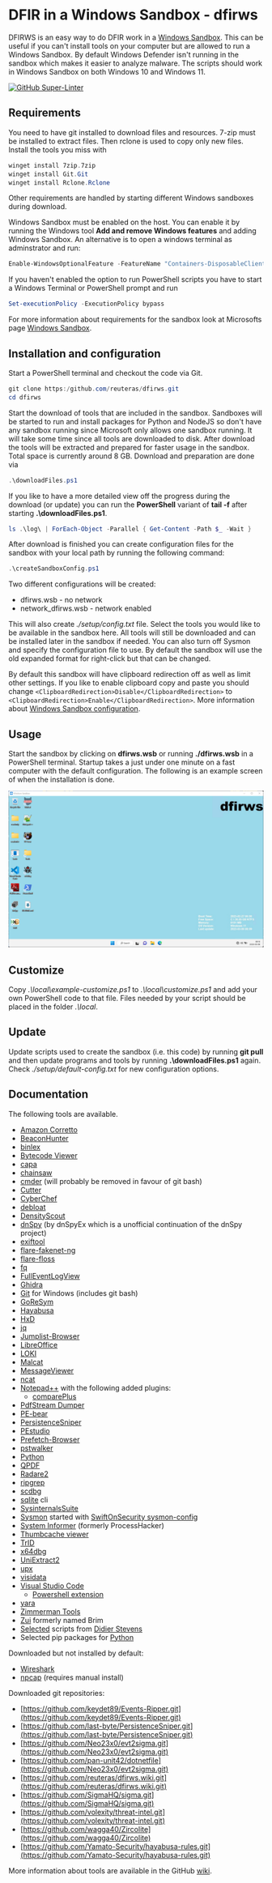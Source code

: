 # DFIR in a Windows Sandbox - dfirws

DFIRWS is an easy way to do DFIR work in a [Windows Sandbox][wsa]. This can be useful if you can't install tools on your computer but are allowed to run a Windows Sandbox. By default Windows Defender isn't running in the sandbox which makes it easier to analyze malware. The scripts should work in Windows Sandbox on both Windows 10 and Windows 11.

[![GitHub Super-Linter](https://github.com/reuteras/dfirws/actions/workflows/linter.yml/badge.svg)](https://github.com/marketplace/actions/super-linter)

## Requirements

You need to have git installed to download files and resources. 7-zip must be installed to extract files. Then rclone is used to copy only new files. Install the tools you miss with

```PowerShell
winget install 7zip.7zip
winget install Git.Git
winget install Rclone.Rclone
```

Other requirements are handled by starting different Windows sandboxes during download.

Windows Sandbox must be enabled on the host. You can enable it by running the Windows tool **Add and remove Windows features** and adding Windows Sandbox. An alternative is to open a windows terminal as adminstrator and run:

```PowerShell
Enable-WindowsOptionalFeature -FeatureName "Containers-DisposableClientVM" -All -Online
```

If you haven't enabled the option to run PowerShell scripts you have to start a Windows Terminal or PowerShell prompt and run

```PowerShell
Set-executionPolicy -ExecutionPolicy bypass
```

For more information about requirements for the sandbox look at Microsofts page [Windows Sandbox][wsa].

## Installation and configuration

Start a PowerShell terminal and checkout the code via Git.

```PowerShell
git clone https:/github.com/reuteras/dfirws.git
cd dfirws
```

Start the download of tools that are included in the sandbox. Sandboxes will be started to run and install packages for Python and NodeJS so don't have any sandbox running since Microsoft only allows one sandbox running. It will take some time since all tools are downloaded to disk. After download the tools will be extracted and prepared for faster usage in the sandbox.
Total space is currently around 8 GB. Download and preparation are done via

```PowerShell
.\downloadFiles.ps1
```

If you like to have a more detailed view off the progress during the download (or update) you can run the **PowerShell** variant of **tail -f** after starting **.\downloadFiles.ps1**.

```PowerShell
ls .\log\ | ForEach-Object -Parallel { Get-Content -Path $_ -Wait }
```

After download is finished you can create configuration files for the sandbox with your local path by running the following command:

```PowerShell
.\createSandboxConfig.ps1
```

Two different configurations will be created:

- dfirws.wsb - no network
- network_dfirws.wsb - network enabled

This will also create *./setup/config.txt* file. Select the tools you would like to be available in the sandbox here. All tools will still be downloaded and can be installed later in the sandbox if needed. You can also turn off Sysmon and specify the configuration file to use. By default the sandbox will use the old expanded format for right-click but that can be changed.

By default this sandbox will have clipboard redirection off as well as limit other settings. If you like to enable clipboard copy and paste you should change `<ClipboardRedirection>Disable</ClipboardRedirection>` to `<ClipboardRedirection>Enable</ClipboardRedirection>`. More information about [Windows Sandbox configuration][wsc].

## Usage

Start the sandbox by clicking on **dfirws.wsb** or running **./dfirws.wsb** in a PowerShell terminal. Startup takes a just under one minute on a fast computer with the default configuration. The following is an example screen of when the installation is done.

![Screen when installation is done](./resources/images/screen.png)

## Customize

Copy *.\local\example-customize.ps1* to *.\local\customize.ps1* and add your own PowerShell code to that file. Files needed by your script should be placed in the folder *.\local*.

## Update

Update scripts used to create the sandbox (i.e. this code) by running **git pull** and then update programs and tools by running **.\downloadFiles.ps1** again. Check *./setup/default-config.txt* for new configuration options.

## Documentation

The following tools are available.

- [Amazon Corretto][amc]
- [BeaconHunter][bhu]
- [binlex][bin]
- [Bytecode Viewer][bcv]
- [capa][cap]
- [chainsaw][cha]
- [cmder][cer] (will probably be removed in favour of git bash)
- [Cutter][cut]
- [CyberChef][cyb]
- [debloat][deb]
- [DensityScout][den]
- [dnSpy][dns] (by dnSpyEx which is a unofficial continuation of the dnSpy project)
- [exiftool][ext]
- [flare-fakenet-ng][ffn]
- [flare-floss][flf]
- [fq][fq]
- [FullEventLogView][fel]
- [Ghidra][ghi]
- [Git][git] for Windows (includes git bash)
- [GoReSym][grs]
- [Hayabusa][hay]
- [HxD][hxd]
- [jq][jq]
- [Jumplist-Browser][jub]
- [LibreOffice][lio]
- [LOKI][lok]
- [Malcat][mal]
- [MessageViewer][mev]
- [ncat][nca]
- [Notepad++][not] with the following added plugins:
  - [comparePlus][ncp]
- [PdfStream Dumper][psd]
- [PE-bear][peb]
- [PersistenceSniper][per]
- [PEstudio][pes]
- [Prefetch-Browser][prb]
- [pstwalker][pst]
- [Python][pyt]
- [QPDF][qpd]
- [Radare2][rad]
- [ripgrep][rip]
- [scdbg][scd]
- [sqlite][sql] cli
- [SysinternalsSuite][syi]
- [Sysmon][sym] started with [SwiftOnSecurity sysmon-config][sws]
- [System Informer][sin] (formerly ProcessHacker)
- [Thumbcache viewer][thu]
- [TrID][tri]
- [x64dbg][xdb]
- [UniExtract2][ue2]
- [upx][upx]
- [visidata][vis]
- [Visual Studio Code][vsc]
  - [Powershell extension][vpe]
- [yara][yar]
- [Zimmerman Tools][zim]
- [Zui][zui] formerly named Brim
- [Selected][sdi] scripts from [Didier Stevens][dis]
- Selected pip packages for [Python][pip]

Downloaded but not installed by default:

- [Wireshark][wis]
- [npcap][npc] (requires manual install)

Downloaded git repositories:

- [https://github.com/keydet89/Events-Ripper.git](https://github.com/keydet89/Events-Ripper.git)
- [https://github.com/last-byte/PersistenceSniper.git](https://github.com/last-byte/PersistenceSniper.git)
- [https://github.com/Neo23x0/evt2sigma.git](https://github.com/Neo23x0/evt2sigma.git)
- [https://github.com/pan-unit42/dotnetfile](https://github.com/Neo23x0/evt2sigma.git)
- [https://github.com/reuteras/dfirws.wiki.git](https://github.com/reuteras/dfirws.wiki.git)
- [https://github.com/SigmaHQ/sigma.git](https://github.com/SigmaHQ/sigma.git)
- [https://github.com/volexity/threat-intel.git](https://github.com/volexity/threat-intel.git)
- [https://github.com/wagga40/Zircolite](https://github.com/wagga40/Zircolite)
- [https://github.com/Yamato-Security/hayabusa-rules.git](https://github.com/Yamato-Security/hayabusa-rules.git)

More information about tools are available in the GitHub [wiki][wid].

  [amc]: https://docs.aws.amazon.com/corretto/
  [bcv]: https://github.com/Konloch/bytecode-viewer
  [bhu]: https://github.com/3lp4tr0n/BeaconHunter
  [bin]: https://github.com/c3rb3ru5d3d53c/binlex
  [cap]: https://github.com/mandiant/capa
  [cer]: https://github.com/cmderdev/cmder
  [cha]: https://github.com/WithSecureLabs/chainsaw
  [cut]: https://github.com/rizinorg/cutter
  [cyb]: https://github.com/gchq/CyberChef
  [deb]: https://github.com/Squiblydoo/debloat
  [den]: https://cert.at/en/downloads/software/software-densityscout
  [dis]: https://github.com/DidierStevens/DidierStevensSuite
  [dns]: https://github.com/dnSpyEx/dnSpy
  [ext]: https://exiftool.org/
  [fel]: https://www.nirsoft.net/utils/full_event_log_view.html
  [ffn]: https://github.com/mandiant/flare-fakenet-ng
  [flf]: https://github.com/mandiant/flare-floss
  [fq]:  https://github.com/wader/fq
  [ghi]: https://github.com/NationalSecurityAgency/ghidra
  [git]: https://github.com/git-for-windows/git/
  [grs]: https://github.com/mandiant/GoReSym
  [hay]: https://github.com/Yamato-Security/hayabusa
  [hxd]: https://mh-nexus.de/
  [jq]:  https://github.com/stedolan/jq
  [jub]: https://github.com/kacos2000/Jumplist-Browser
  [lio]: https://www.libreoffice.org/
  [lok]: https://github.com/Neo23x0/Loki
  [mal]: https://malcat.fr/
  [mev]: https://github.com/lolo101/MsgViewer
  [nca]: https://nmap.org/ncat/
  [ncp]: https://github.com/pnedev/comparePlus
  [not]: https://notepad-plus-plus.org/
  [npc]: https://npcap.com/
  [peb]: https://github.com/hasherezade/pe-bear
  [per]: https://github.com/last-byte/PersistenceSniper
  [pes]: https://www.winitor.com/
  [pip]: ./resources/download/python.ps1
  [prb]: https://github.com/kacos2000/Prefetch-Browser
  [psd]: https://github.com/dzzie/pdfstreamdumper/
  [pst]: https://www.pstwalker.com/blog/convert-pst-to-msg.html
  [pyt]: https://python.org/
  [qpd]: https://github.com/qpdf/qpdf
  [rad]: https://www.radare.org/n/
  [rip]: https://github.com/BurntSushi/ripgrep
  [scd]: https://github.com/dzzie/VS_LIBEMU
  [sdi]: ./resources/download/didier.ps1
  [sin]: https://github.com/winsiderss/systeminformer
  [sql]: https://sqlite.org/
  [sws]: https://github.com/SwiftOnSecurity/sysmon-config
  [syi]: https://learn.microsoft.com/en-us/sysinternals/
  [sym]: https://learn.microsoft.com/en-us/sysinternals/downloads/sysmon
  [thu]: https://thumbcacheviewer.github.io/
  [tri]: https://mark0.net/soft-trid-e.html
  [ue2]: https://github.com/Bioruebe/UniExtract2
  [upx]: https://github.com/upx/upx
  [vis]: https://www.visidata.org/
  [vpe]: https://github.com/PowerShell/vscode-powershell/
  [vsc]: https://code.visualstudio.com/
  [wid]: https://github.com/reuteras/dfirws/wiki/Documentation
  [wis]: https://wireshark.org/
  [wsa]: https://learn.microsoft.com/en-us/windows/security/threat-protection/windows-sandbox/windows-sandbox-overview
  [wsc]: https://learn.microsoft.com/en-us/windows/security/threat-protection/windows-sandbox/windows-sandbox-configure-using-wsb-file
  [xdb]: https://x64dbg.com/
  [yar]: https://github.com/VirusTotal/yara
  [zim]: https://github.com/EricZimmerman
  [zui]: https://github.com/brimdata/zui
